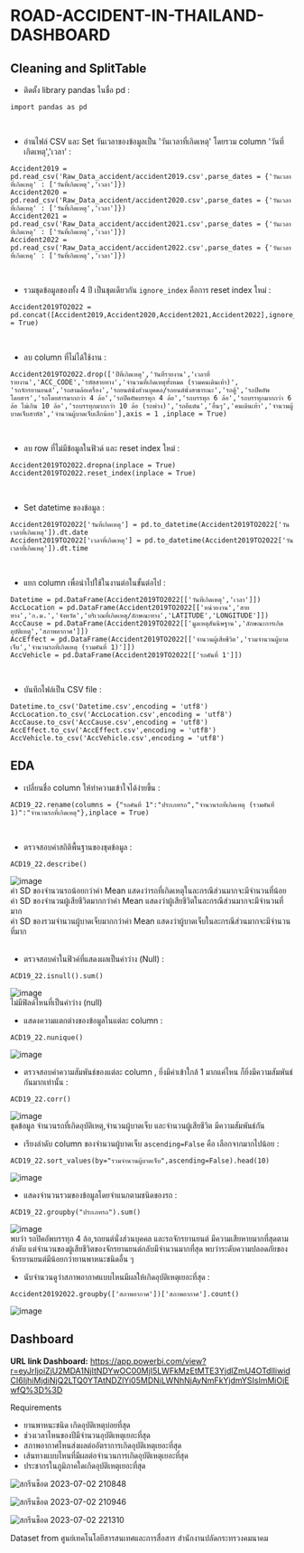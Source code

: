 # ROAD-ACCIDENT-IN-THAILAND-DASHBOARD
## Cleaning and SplitTable
- ติดตั้ง library pandas ในชื่อ pd :
```
import pandas as pd
```
<br />

- อ่านไฟล์ CSV และ Set วันเวลาของข้อมูลเป็น 'วันเวลาที่เกิดเหตุ' โดยรวม column 'วันที่เกิดเหตุ','เวลา' :
```
Accident2019 = pd.read_csv('Raw_Data_accident/accident2019.csv',parse_dates = {'วันเวลาที่เกิดเหตุ' : ['วันที่เกิดเหตุ','เวลา']})
Accident2020 = pd.read_csv('Raw_Data_accident/accident2020.csv',parse_dates = {'วันเวลาที่เกิดเหตุ' : ['วันที่เกิดเหตุ','เวลา']})
Accident2021 = pd.read_csv('Raw_Data_accident/accident2021.csv',parse_dates = {'วันเวลาที่เกิดเหตุ' : ['วันที่เกิดเหตุ','เวลา']})
Accident2022 = pd.read_csv('Raw_Data_accident/accident2022.csv',parse_dates = {'วันเวลาที่เกิดเหตุ' : ['วันที่เกิดเหตุ','เวลา']})
```
<br />

- รวมชุดข้อมูลของทั้ง 4 ปี เป็นชุดเดียวกัน ```ignore_index``` คือการ reset index ใหม่ :
```
Accident2019TO2022 = pd.concat([Accident2019,Accident2020,Accident2021,Accident2022],ignore_index = True)
```
<br />

- ลบ column ที่ไม่ได้ใช้งาน :
```
Accident2019TO2022.drop(['ปีที่เกิดเหตุ','วันที่รายงาน','เวลาที่รายงาน','ACC_CODE','รหัสสายทาง','จำนวนที่เกิดเหตุทั้งหมด (รวมคนเดินเท้า)',
'รถจักรยานยนต์','รถสามล้อเครื่อง','รถยนต์นั่งส่วนบุคคล/รถยนต์นั่งสาธารณะ','รถตู้','รถปิคอัพโดยสาร','รถโดยสารมากกว่า 4 ล้อ','รถปิคอัพบรรทุก 4 ล้อ','รถบรรทุก 6 ล้อ','รถบรรทุกมากกว่า 6 ล้อ ไม่เกิน 10 ล้อ','รถบรรทุกมากกว่า 10 ล้อ (รถพ่วง)','รถอีแต๋น','อื่นๆ','คนเดินเท้า','จำนวนผู้บาดเจ็บสาหัส','จำนวนผู้บาดเจ็บเล็กน้อย'],axis = 1 ,inplace = True)
```
<br />

- ลบ row ที่ไม่มีข้อมูลในฟิวด์ และ reset index ใหม่ :
```
Accident2019TO2022.dropna(inplace = True)
Accident2019TO2022.reset_index(inplace = True)
```
<br />

- Set datetime ของข้อมูล :
```
Accident2019TO2022['วันที่เกิดเหตุ'] = pd.to_datetime(Accident2019TO2022['วันเวลาที่เกิดเหตุ']).dt.date
Accident2019TO2022['เวลาที่เกิดเหตุ'] = pd.to_datetime(Accident2019TO2022['วันเวลาที่เกิดเหตุ']).dt.time
```
<br />

- แยก column เพื่อนำไปใช้ในงานต่อในขั้นต่อไป :
```
Datetime = pd.DataFrame(Accident2019TO2022[['วันที่เกิดเหตุ','เวลา']])
AccLocation = pd.DataFrame(Accident2019TO2022[['หน่วยงาน','สายทาง','ก.ม.','จังหวัด','บริเวณที่เกิดเหตุ/ลักษณะทาง','LATITUDE','LONGITUDE']])
AccCause = pd.DataFrame(Accident2019TO2022[['มูลเหตุสันนิษฐาน','ลักษณะการเกิดอุบัติเหตุ','สภาพอากาศ']])
AccEffect = pd.DataFrame(Accident2019TO2022[['จำนวนผู้เสียชีวิต','รวมจำนวนผู้บาดเจ็บ','จำนวนรถที่เกิดเหตุ (รวมคันที่ 1)']])
AccVehicle = pd.DataFrame(Accident2019TO2022[['รถคันที่ 1']])
```
<br />

- บันทึกไฟล์เป็น CSV file :
```
Datetime.to_csv('Datetime.csv',encoding = 'utf8')
AccLocation.to_csv('AccLocation.csv',encoding = 'utf8')
AccCause.to_csv('AccCause.csv',encoding = 'utf8')
AccEffect.to_csv('AccEffect.csv',encoding = 'utf8')
AccVehicle.to_csv('AccVehicle.csv',encoding = 'utf8')
```
## EDA
- เปลี่ยนชื่อ column ให้ทำความเข้าใจได้ง่ายขึ้น :
```
ACD19_22.rename(columns = {"รถคันที่ 1":"ประเภทรถ","จำนวนรถที่เกิดเหตุ (รวมคันที่ 1)":"จำนวนรถที่เกิดเหตุ"},inplace = True)
```
<br />

- ตรวจสอบค่าสถิติพื้นฐานของชุดข้อมูล :
```
ACD19_22.describe()
```
![image](https://github.com/setthawat121/ROAD-ACCIDENT-IN-THAILAND-DASHBOARD/assets/96307668/2c76f0a0-9dbf-4d70-b23a-5094444f10c5)
<br />ค่า SD ของจำนวนรถน้อยกว่าค่า Mean แสดงว่ารถที่เกิดเหตุในละกรณีส่วนมากจะมีจำนวนที่น้อย
<br />ค่า SD ของจำนวนผู้เสียชีวิตมากกว่าค่า Mean แสดงว่าผู้เสียชีวิตในละกรณีส่วนมากจะมีจำนวนที่มาก
<br />ค่า SD ของรวมจำนวนผู้บาดเจ็บมากกว่าค่า Mean แสดงว่าผู้บาดเจ็บในละกรณีส่วนมากจะมีจำนวนที่มาก  
<br />

- ตรวจสอบค่าในฟิวค์ที่แสดงผลเป็นค่าว่าง (Null) :
```
ACD19_22.isnull().sum()
```
![image](https://github.com/setthawat121/ROAD-ACCIDENT-IN-THAILAND-DASHBOARD/assets/96307668/e03a4808-c84d-414c-ac0c-6ef794671c17)
<br />ไม่มีฟิลด์ไหนที่เป็นค่าว่าง (null)
<br />

- แสดงความแตกต่างของข้อมูลในแต่ละ column :
```
ACD19_22.nunique()
```
![image](https://github.com/setthawat121/ROAD-ACCIDENT-IN-THAILAND-DASHBOARD/assets/96307668/ef680f6d-b781-4b09-957e-7e9ff00acf9b)
<br />

- ตรวจสอบค่าความสัมพันธ์ของแต่ละ column , ยิ่งมีค่าเข้าใกล้ 1 มากแค่ไหน ก็ยิ่งมีความสัมพันธ์กันมากเท่านั้น :
```
ACD19_22.corr()
```
![image](https://github.com/setthawat121/ROAD-ACCIDENT-IN-THAILAND-DASHBOARD/assets/96307668/5648cfdd-bf79-4ad5-a9c0-a8217c9e08b8)
<br /> ชุดข้อมูล จำนวนรถที่เกิดอุบัติเหตุ,จำนวนผู้บาดเจ็บ และจำนวนผู้เสียชีวิต มีความสัมพันธ์กัน
<br />

- เรียงลำดับ column ของจำนวนผู้บาดเจ็บ ```ascending=False``` คือ เลือกจากมากไปน้อย :
```
ACD19_22.sort_values(by="รวมจำนวนผู้บาดเจ็บ",ascending=False).head(10)
```
![image](https://github.com/setthawat121/ROAD-ACCIDENT-IN-THAILAND-DASHBOARD/assets/96307668/32b2cff2-2f3f-4e01-9b44-e4521326d902)
<br />

- แสดงจำนวนรวมของข้อมูลโดยจำแนกตามชนิดของรถ :
```
ACD19_22.groupby("ประเภทรถ").sum()
```
![image](https://github.com/setthawat121/ROAD-ACCIDENT-IN-THAILAND-DASHBOARD/assets/96307668/09f7d4c6-8c67-49cf-9136-c975c67da9a3)
<br />พบว่า รถปิคอัพบรรทุก 4 ล้อ,รถยนต์นั่งส่วนบุคคล และรถจักรยานยนต์ มีความเสียหายมากที่สุดตามลำดับ แต่จำนวนของผู้เสียชีวิตของจักรยานยนต์กลับมีจำนวนมากที่สุด พบว่าระดับความปลอดภัยของจักรยานยนต์มีน้อยกว่ายานพาหนะชนิดอื่น ๆ
<br />

- นับจำนวนดูว่าสภาพอากาศแบบไหนมีผลให้เกิดอุบัติเหตุเยอะที่สุด :
```
Accident20192022.groupby(['สภาพอากาศ'])['สภาพอากาศ'].count()
```
![image](https://github.com/setthawat121/ROAD-ACCIDENT-IN-THAILAND-DASHBOARD/assets/96307668/1cb499cf-ce4d-4a88-a5a6-e91714881d15)
<br />
## Dashboard
**URL link Dashboard:** https://app.powerbi.com/view?r=eyJrIjoiZjU2MDA1NjItNDYwOC00MjI5LWFkMzEtMTE3YjdlZmU4OTdlIiwidCI6IjhiMjdiNjQ2LTQ0YTAtNDZlYi05MDNiLWNhNjAyNmFkYjdmYSIsImMiOjEwfQ%3D%3D

Requirements
- ยานพาหนะชนิด เกิดอุบัติเหตุบ่อยที่สุด
- ช่วงเวลาไหนของปีมีจำนวนอุบัติเหตุเยอะที่สุด
- สภาพอากาศไหนส่งผลต่ออัตราการเกิดอุบัติเหตุเยอะที่สุด
- เส้นทางแบบไหนที่มีผลต่อจำนวนการเกิดอุบัติเหตุเยอะที่สุด
- ประชากรในภูมิภาคใดเกิดอุบัติเหตุเยอะที่สุด

![สกรีนช็อต 2023-07-02 210848](https://github.com/setthawat121/ROAD-ACCIDENT-IN-THAILAND-DASHBOARD/assets/96307668/c349acd8-21e4-4451-ab2e-12de175bf1e8)

![สกรีนช็อต 2023-07-02 210946](https://github.com/setthawat121/ROAD-ACCIDENT-IN-THAILAND-DASHBOARD/assets/96307668/4d0c3749-6b61-481b-b38e-6f9826150ec3)

![สกรีนช็อต 2023-07-02 221310](https://github.com/setthawat121/ROAD-ACCIDENT-IN-THAILAND-DASHBOARD/assets/96307668/cd6baf94-1916-49de-9505-36301327aae4)

Dataset from ศูนย์เทคโนโลยีสารสนเทศและการสื่อสาร สำนักงานปลัดกระทรวงคมนาคม
